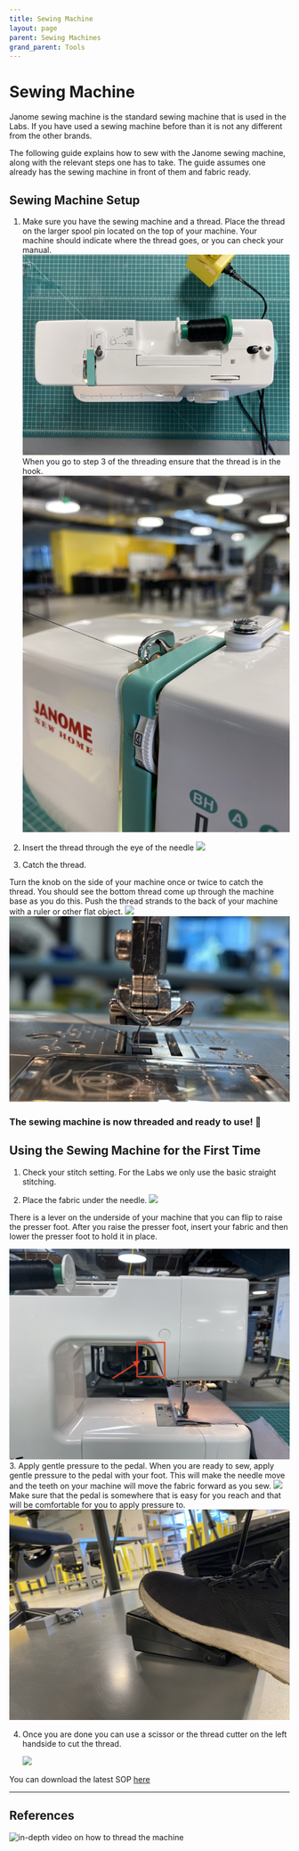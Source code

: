 ```yaml
---
title: Sewing Machine
layout: page
parent: Sewing Machines
grand_parent: Tools
---
```


# Sewing Machine

Janome sewing machine is the standard sewing machine that is used in the Labs. If you have used a sewing machine before than it is not any different from the other brands.

The following guide explains how to sew with the Janome sewing machine, along with the relevant steps one has to take. The guide assumes one already has the sewing machine in front of them and fabric ready.

## Sewing Machine Setup

1. Make sure you have the sewing machine and a thread. Place the thread on the larger spool pin located on the top of your machine. Your machine should indicate where the thread goes, or you can check your manual.
   ![](/assets/images/sewing_machine/top_view.jpg)
   When you go to step 3 of the threading ensure that the thread is in the hook.
   ![](/assets/images/sewing_machine/step3.jpg)

2. Insert the thread through the eye of the needle
   ![](/assets/images/sewing_machine/insert_thread.gif)
3. Catch the thread.

Turn the knob on the side of your machine once or twice to catch the thread. You should see the bottom thread come up through the machine base as you do this. Push the thread strands to the back of your machine with a ruler or other flat object.
![](/assets/images/sewing_machine/catch_thread.gif)
![](/assets/images/sewing_machine/thread_loop1.jpg)

### The sewing machine is now threaded and ready to use! 🎉

## Using the Sewing Machine for the First Time

1. Check your stitch setting. For the Labs we only use the basic straight stitching.

2. Place the fabric under the needle.
   ![](/assets/images/sewing_machine/place_fabric.gif)

There is a lever on the underside of your machine that you can flip to raise the presser foot. After you raise the presser foot, insert your fabric and then lower the presser foot to hold it in place.

![](/assets/images/sewing_machine/lever_stepper.jpg) 3. Apply gentle pressure to the pedal. When you are ready to sew, apply gentle pressure to the pedal with your foot. This will make the needle move and the teeth on your machine will move the fabric forward as you sew.
![](/assets/images/sewing_machine/start_sewing.gif)
Make sure that the pedal is somewhere that is easy for you reach and that will be comfortable for you to apply pressure to.
![](/assets/images/sewing_machine/foot_stepper.jpg)

4. Once you are done you can use a scissor or the thread cutter on the left handside to cut the thread.

   ![](/assets/images/sewing_machine/done_sewing.gif)

You can download the latest SOP [here](/assets/sops/SewingMachine/SOP_SewingMachine.docx)

---
## References
![in-depth video on how to thread the machine](https://www.youtube.com/watch?v=NUsT0plWt6Y&list=PLgdtFJNwEBoibXp2EW0zX2oYXR6D9d92H)
